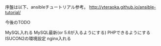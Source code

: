 序盤は以下、ansibleチュートリアル参考。
http://yteraoka.github.io/ansible-tutorial/

今後のTODO

MySQL入れる
MySQL最新(or 5.6が入るようにする)
PHPできるようにする
ISUCON2の環境設定
nginx入れる


